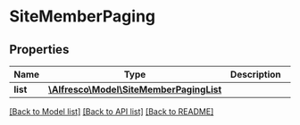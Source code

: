 # SiteMemberPaging

## Properties
Name | Type | Description | Notes
------------ | ------------- | ------------- | -------------
**list** | [**\Alfresco\Model\SiteMemberPagingList**](SiteMemberPagingList.md) |  | [optional] 

[[Back to Model list]](../README.md#documentation-for-models) [[Back to API list]](../README.md#documentation-for-api-endpoints) [[Back to README]](../README.md)


